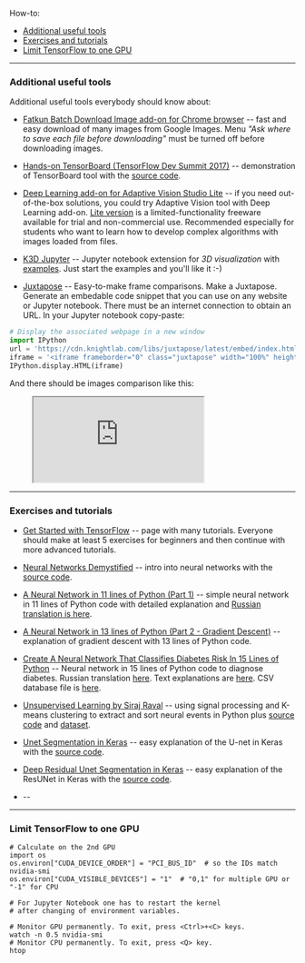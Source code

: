 How-to:
   - [Additional useful tools](#tools)
   - [Exercises and tutorials](#exercises)
   - [Limit TensorFlow to one GPU](#limit)

---
### <a name="tools" />Additional useful tools

Additional useful tools everybody should know about:

   - [Fatkun Batch Download Image add-on for Chrome browser](https://chrome.google.com/webstore/detail/fatkun-batch-download-ima/nnjjahlikiabnchcpehcpkdeckfgnohf) --
   fast and easy download of many images from Google Images.
   Menu _"Ask where to save each file before downloading"_
   must be turned off before downloading images.



   - [Hands-on TensorBoard (TensorFlow Dev Summit 2017)](https://youtu.be/eBbEDRsCmv4) --
   demonstration of TensorBoard tool
   with the [source code](https://github.com/martinwicke/tf-dev-summit-tensorboard-tutorial).



   - [Deep Learning add-on for Adaptive Vision Studio Lite](https://www.adaptive-vision.com/en/software/deep-learning) --
   if you need out-of-the-box solutions, you could try Adaptive Vision tool with Deep Learning add-on.
   [Lite version](https://www.adaptive-vision.com/en/software/editions)
   is a limited-functionality freeware available for trial and non-commercial use.
   Recommended especially for students who want to learn how to develop
   complex algorithms with images loaded from files.



   - [K3D Jupyter](https://github.com/K3D-tools/K3D-jupyter) --
   Jupyter notebook extension for *3D visualization*
   with [examples](https://github.com/K3D-tools/K3D-jupyter/tree/master/examples).
   Just start the examples and you'll like it :-)



   - [Juxtapose](https://juxtapose.knightlab.com/) --
   Easy-to-make frame comparisons. Make a Juxtapose. Generate an embedable code snippet
   that you can use on any website or Jupyter notebook.
   There must be an internet connection to obtain an URL. In your Jupyter notebook copy-paste:

```python
# Display the associated webpage in a new window
import IPython
url = 'https://cdn.knightlab.com/libs/juxtapose/latest/embed/index.html?uid=7e8015a0-4be7-11e9-8106-0edaf8f81e27'
iframe = '<iframe frameborder="0" class="juxtapose" width="100%" height="600" src="' + url + '"></iframe>'
IPython.display.HTML(iframe)
```

And there should be images comparison like this:


<figure class="video_container">
<iframe src="https://docs.google.com/spreadsheets/d/1jAnvYpRmNu8BISIrkYGTLolOTmlCoKLbuHVWzCXJSY4/pubhtml?widget=true&amp;headers=false"></iframe>
</figure>




---
### <a name="exercises" />Exercises and tutorials

   - [Get Started with TensorFlow](https://www.tensorflow.org/tutorials) --
   page with many tutorials. Everyone should make at least 5 exercises for beginners
   and then continue with more advanced tutorials.

   - [Neural Networks Demystified](https://www.youtube.com/playlist?list=PLiaHhY2iBX9hdHaRr6b7XevZtgZRa1PoU) --
   intro into neural networks
   with the [source code](https://github.com/stephencwelch/Neural-Networks-Demystified).

   - [A Neural Network in 11 lines of Python (Part 1)](http://iamtrask.github.io/2015/07/12/basic-python-network) --
   simple neural network in 11 lines of Python code with detailed explanation
   and [Russian translation is here](https://habr.com/ru/post/271563).

   - [A Neural Network in 13 lines of Python (Part 2 - Gradient Descent)](https://iamtrask.github.io/2015/07/27/python-network-part2) --
   explanation of gradient descent with 13 lines of Python code.

   - [Create A Neural Network That Classifies Diabetes Risk In 15 Lines of Python](https://youtu.be/T91fsaG2L0s) --
   Neural network in 15 lines of Python code to diagnose diabetes.
   Russian translation [here](file:///D:/Pavlenko/%23_%D0%9F%D1%80%D0%BE%D0%B5%D0%BA%D1%82%D1%8B/Python/2019.02.25_ML_study/2019.02.27%20Diabetes/%D0%9D%D0%B5%D0%B9%D1%80%D0%BE%D0%BD%D0%BD%D0%B0%D1%8F%20%D1%81%D0%B5%D1%82%D1%8C%20%D0%BD%D0%B0%20Python%20%D0%B2%2015%20%D1%81%D1%82%D1%80%D0%BE%D0%BA%20%D0%BA%D0%BE%D0%B4%D0%B0%20%D0%B4%D0%BB%D1%8F%20%D0%B4%D0%B8%D0%B0%D0%B3%D0%BD%D0%BE%D1%81%D1%82%D0%B8%D0%BA%D0%B8%20%D0%B4%D0%B8%D0%B0%D0%B1%D0%B5%D1%82%D0%B0.html).
   Text explanations are [here](https://www.andreagrandi.it/2018/04/14/machine-learning-pima-indians-diabetes/).
   CSV database file is [here](https://www.kaggle.com/uciml/pima-indians-diabetes-database).

   - [Unsupervised Learning by Siraj Raval](https://youtu.be/8dqdDEyzkFA) --
   using signal processing and K-means clustering to extract and sort neural events in Python plus
   [source code](https://github.com/llSourcell/spike_sorting)
   and [dataset](http://www.vis.caltech.edu/~rodri/Wave_clus/UCLA_data.zip).

   - [Unet Segmentation in Keras](https://youtu.be/M3EZS__Z_XE) --
   easy explanation of the U-net in Keras
   with the [source code](https://github.com/nikhilroxtomar/UNet-Segmentation-in-Keras-TensorFlow/blob/master/unet-segmentation.ipynb).

   - [Deep Residual Unet Segmentation in Keras](https://youtu.be/BOoBWRTpaKk) --
   easy explanation of the ResUNet in Keras
   with the [source code](https://github.com/nikhilroxtomar/Deep-Residual-Unet/blob/master/Deep%20Residual%20UNet.ipynb).

   - []() --

---
### <a name="limit" />Limit TensorFlow to one GPU

```shell
# Calculate on the 2nd GPU
import os
os.environ["CUDA_DEVICE_ORDER"] = "PCI_BUS_ID"  # so the IDs match nvidia-smi
os.environ["CUDA_VISIBLE_DEVICES"] = "1"  # "0,1" for multiple GPU or "-1" for CPU

# For Jupyter Notebook one has to restart the kernel
# after changing of environment variables.

# Monitor GPU permanently. To exit, press <Ctrl>+<C> keys.
watch -n 0.5 nvidia-smi
# Monitor CPU permanently. To exit, press <Q> key.
htop
```
